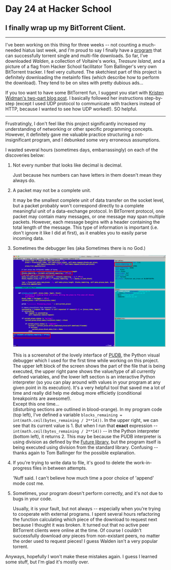 # Day 24 at Hacker School
## I finally wrap up my BitTorrent Client.

-----

I've been working on this thing for three weeks -- not counting a much-needed hiatus last week, and I'm proud to say I finally have a [program](https://github.com/sophiadavis/bittorrent-client) that can successfully torrent single and multi-file downloads. So far, I've downloaded *Walden*, a collection of Voltaire's works, *Treasure Island*, and a picture of a flag from Hacker School facilitator Tom Ballinger's very own BitTorrent tracker. I feel very cultured. The sketchiest part of this project is definitely downloading the metainfo files (which describe how to perform the download). They tend to be on sites with pretty dubious ads...

If you too want to have some BitTorrent fun, I suggest you start with [Kristen Widman's two-part blog post](http://www.kristenwidman.com/blog/how-to-write-a-bittorrent-client-part-1/). I basically followed her instructions step-by-step (except I used UDP protocol to communicate with trackers instead of HTTP, because I wanted to see how UDP worked!). SO helpful.


-----


Frustratingly, I don't feel like this project significantly increased my understanding of networking or other specific programming concepts. However, it definitely gave me valuable practice structuring a not-insignificant program, and I debunked some very erroneous assumptions.  

I wasted several hours (sometimes days, embarrassingly) on each of the discoveries below:  

1. Not every number that looks like decimal is decimal.  
  
    Just because hex numbers can have letters in them doesn't mean they always do.      
      
2. A packet may not be a complete unit.  
  
    It may be the smallest complete unit of data transfer on the socket level, but a packet probably won't correspond directly to a complete meaningful unit of a data-exchange protocol. In BitTorrent protocol, one packet may contain many messages, or one message may span multiple packets. However, each message begins with a header containing the total length of the message. This type of information is important (i.e. don't ignore it like I did at first), as it enables you to easily parse incoming data.      
  
    
       
3. Sometimes the debugger lies (aka Sometimes there is no God.)  
  
    ![1](./BitTorrentImages/lying_debuggers.png)  
    
    This is a screenshot of the lovely interface of [PUDB](https://pypi.python.org/pypi/pudb), the Python visual debugger which I used for the first time while working on this project. The upper left block of the screen shows the part of the file that is being executed, the upper right pane shows the value/type of all currently defined variables, and the lower left section is an interactive Python interpreter (so you can play around with values in your program at any given point in its execution). It's a very helpful tool that saved me a lot of time and really did help me debug more efficietly (conditional breakpoints are awesome!).  
    Except this one time...  
    (disturbing sections are outlined in blood-orange). In my program code (top left), I've defined a variable `blocks_remaining = int(math.ceil(bytes_remaining / 2**14))`. In the upper right, we can see that its current value is 1. But when I run that **exact** expression -- `int(math.ceil(bytes_remaining / 2**14))` -- in the Python interpreter (bottom left), it returns 2. This may be because the PUDB interpreter is using division as defined by the [Future library](https://docs.python.org/2/library/__future__.html), but the program itself is being executed using division from the standard library. Confusing -- thanks again to Tom Ballinger for the possible explanation.      
  
    
        
4. If you're trying to write data to file, it's good to delete the work-in-progress files in between attempts.   

    'Nuff said. I can't believe how much time a poor choice of 'append' mode cost me.      
  
    
      
5. Sometimes, your program doesn't perform correctly, and it's not due to bugs in your code.  

    Usually, it is your fault, but not always -- especially when you're trying to cooperate with external programs. I spent several hours refactoring the function calculating which piece of the download to request next because I thought it was broken. It turned out that no active peer BitTorrent clients were online at the time. Of course I couldn't successfully download *any* pieces from non-existant peers, no matter the order used to request pieces! I guess Walden isn't a very popular torrent.      
  
    
     

Anyways, hopefully I won't make these mistakes again. I guess I learned some stuff, but I'm glad it's mostly over. 